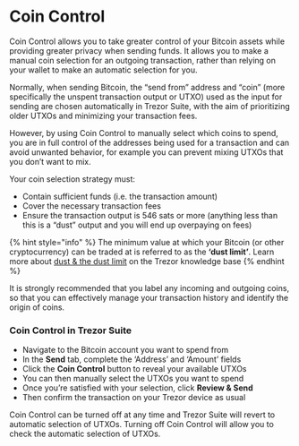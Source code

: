 # Coin Control

Coin Control allows you to take greater control of your Bitcoin assets while providing greater privacy when sending funds. It allows you to make a manual coin selection for an outgoing transaction, rather than relying on your wallet to make an automatic selection for you.

Normally, when sending Bitcoin, the “send from” address and “coin” (more specifically the unspent transaction output or UTXO) used as the input for sending are chosen automatically in Trezor Suite, with the aim of prioritizing older UTXOs and minimizing your transaction fees.

However, by using Coin Control to manually select which coins to spend, you are in full control of the addresses being used for a transaction and can avoid unwanted behavior, for example you can prevent mixing UTXOs that you don’t want to mix.

Your coin selection strategy must:

* Contain sufficient funds (i.e. the transaction amount)
* Cover the necessary transaction fees
* Ensure the transaction output is 546 sats or more (anything less than this is a “dust” output and you will end up overpaying on fees)

{% hint style="info" %}
The minimum value at which your Bitcoin (or other cryptocurrency) can be traded at is referred to as the **‘dust limit’**. Learn more about [dust & the dust limit](https://trezor.io/learn/a/dust-dust-limit) on the Trezor knowledge base&#x20;
{% endhint %}

It is strongly recommended that you label any incoming and outgoing coins, so that you can effectively manage your transaction history and identify the origin of coins.

### **Coin Control in Trezor Suite**

* Navigate to the Bitcoin account you want to spend from
* In the **Send** tab, complete the ‘Address’ and ‘Amount’ fields
* Click the **Coin Control** button to reveal your available UTXOs
* You can then manually select the UTXOs you want to spend
* Once you’re satisfied with your selection, click **Review & Send**
* Then confirm the transaction on your Trezor device as usual

Coin Control can be turned off at any time and Trezor Suite will revert to automatic selection of UTXOs. Turning off Coin Control will allow you to check the automatic selection of UTXOs.
